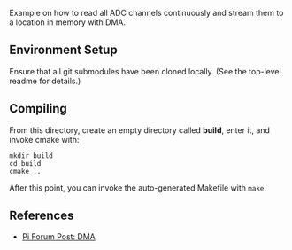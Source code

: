 Example on how to read all ADC channels continuously and stream them to a location in memory with DMA.

## Environment Setup
Ensure that all git submodules have been cloned locally.
(See the top-level readme for details.)

## Compiling
From this directory, create an empty directory called **build**, enter it, and invoke cmake with:
````
mkdir build
cd build
cmake ..
````
After this point, you can invoke the auto-generated Makefile with `make`.

## References
* [Pi Forum Post: DMA](https://forums.raspberrypi.com/viewtopic.php?t=350378)
